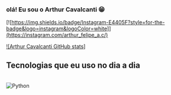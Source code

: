 
### olá! Eu sou o Arthur Cavalcanti 😁

[![https://img.shields.io/badge/Instagram-E4405F?style=for-the-badge&logo=instagram&logoColor=white]](https://instagram.com/arthur_felipe_a.c/)

[![Arthur Cavalcanti GitHub stats]](https://github-readme-stats.vercel.app/api?username=Arthur-Cavalcanti-dev&show_icons=true&theme=radical)

## Tecnologias que eu uso no dia a dia

<div style="display: inline-block"><br/>
    <img aling="center"alt="Python" src="https://img.shields.io/badge/Python-3776AB?style=for-the-badge&logo=python&logoColor=white">
</div>
